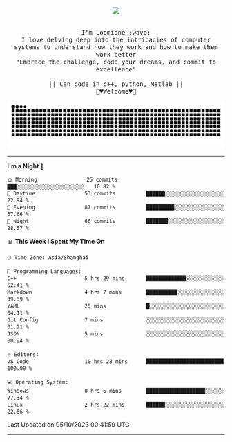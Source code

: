 <p align="center"><img src="https://i.imgur.com/A6bWGFl.gif"/></p>

<p align="center">
  <br />
  <samp>
    I'm Loomione :wave:
    <br />
    I love delving deep into the intricacies of computer systems to understand how they work and how to make them work better
    <br />
    "Embrace the challenge, code your dreams, and commit to excellence"
    <br>
                  <br> || Can code in c++, python, Matlab || <br>
                             🌼♥️Welcome♥️🥰
  </samp>
</p> 
<div align="center">
<picture>
  <source media="(prefers-color-scheme: dark)" srcset="https://raw.githubusercontent.com/Loomione/Loomione/output/github-contribution-grid-snake-dark.svg">
  <source media="(prefers-color-scheme: light)" srcset="https://raw.githubusercontent.com/Loomione/Loomione/output/github-contribution-grid-snake.svg">
  <img alt="github contribution grid snake animation" src="https://raw.githubusercontent.com/Loomione/Loomione/output/github-contribution-grid-snake.svg">
</picture>
</div>

-------

<!--START_SECTION:waka-->
**I'm a Night 🦉** 

```text
🌞 Morning                25 commits          ███░░░░░░░░░░░░░░░░░░░░░░   10.82 % 
🌆 Daytime                53 commits          ██████░░░░░░░░░░░░░░░░░░░   22.94 % 
🌃 Evening                87 commits          █████████░░░░░░░░░░░░░░░░   37.66 % 
🌙 Night                  66 commits          ███████░░░░░░░░░░░░░░░░░░   28.57 % 
```


📊 **This Week I Spent My Time On** 

```text
🕑︎ Time Zone: Asia/Shanghai

💬 Programming Languages: 
C++                      5 hrs 29 mins       █████████████░░░░░░░░░░░░   52.41 % 
Markdown                 4 hrs 7 mins        ██████████░░░░░░░░░░░░░░░   39.39 % 
YAML                     25 mins             █░░░░░░░░░░░░░░░░░░░░░░░░   04.11 % 
Git Config               7 mins              ░░░░░░░░░░░░░░░░░░░░░░░░░   01.21 % 
JSON                     5 mins              ░░░░░░░░░░░░░░░░░░░░░░░░░   00.94 % 

🔥 Editors: 
VS Code                  10 hrs 28 mins      █████████████████████████   100.00 % 

💻 Operating System: 
Windows                  8 hrs 5 mins        ███████████████████░░░░░░   77.34 % 
Linux                    2 hrs 22 mins       ██████░░░░░░░░░░░░░░░░░░░   22.66 % 
```


 Last Updated on 05/10/2023 00:41:59 UTC
<!--END_SECTION:waka-->
-------




